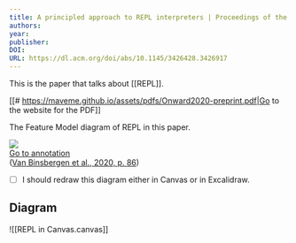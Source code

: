 ```yaml
---
title: A principled approach to REPL interpreters | Proceedings of the 2020 ACM SIGPLAN International Symposium on New Ideas, New Paradigms, and Reflections on Programming and Software
authors: 
year: 
publisher: 
DOI: 
URL: https://dl.acm.org/doi/abs/10.1145/3426428.3426917
---
```


This is the paper that talks about [[REPL]].

[[# https://maveme.github.io/assets/pdfs/Onward2020-preprint.pdf|Go to the website for the PDF]]

The Feature Model diagram of REPL in this paper.

![](PURQKFE9.png)  
[Go to annotation](zotero://open-pdf/library/items/H5SS77QW?page=86&annotation=KECDRK2Z)  
([Van Binsbergen et al., 2020, p. 86](zotero://select/library/items/PURQKFE9))

- [ ] I should redraw this diagram either in Canvas or in Excalidraw.

## Diagram

![[REPL in Canvas.canvas]]


